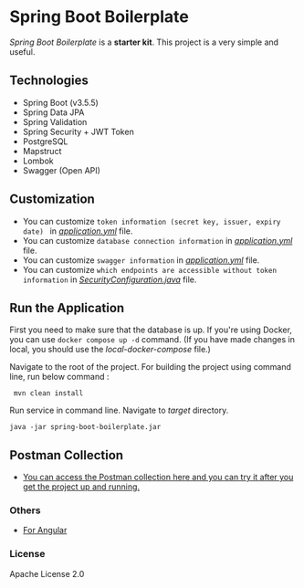 # Spring Boot Boilerplate
 *Spring Boot Boilerplate* is a **starter kit**. This project is a very simple and useful.
 
## Technologies 
- Spring Boot (v3.5.5)
- Spring Data JPA
- Spring Validation
- Spring Security + JWT Token
- PostgreSQL
- Mapstruct
- Lombok
- Swagger (Open API)

## Customization

- You can customize ```token information (secret key, issuer, expiry date) ``` in [*application.yml*](https://github.com/Genc/spring-boot-boilerplate/blob/master/src/main/resources/application.yml#L40) file.
- You can customize ```database connection information``` in [*application.yml*](https://github.com/Genc/spring-boot-boilerplate/blob/master/src/main/resources/application.yml#L3) file.
- You can customize ```swagger information``` in [*application.yml*](https://github.com/Genc/spring-boot-boilerplate/blob/master/src/main/resources/application.yml#L45) file.
- You can customize ```which endpoints are accessible without token information``` in [*SecurityConfiguration.java*](https://github.com/Genc/spring-boot-boilerplate/blob/master/src/main/java/com/farukgenc/boilerplate/springboot/configuration/SecurityConfiguration.java#L45) file.

## Run the Application

First you need to make sure that the database is up. 
If you're using Docker, you can use ```docker compose up -d``` command. (If you have made changes in local, you should use the *local-docker-compose* file.)

Navigate to the root of the project. For building the project using command line, run below command :

``` mvn clean install```

Run service in command line. Navigate to *target* directory. 

``` java -jar spring-boot-boilerplate.jar ```

## Postman Collection

- [You can access the Postman collection here and you can try it after you get the project up and running.](https://www.postman.com/postmanfaruk/workspace/faruk-genc-projects/collection/11439300-3d0317df-f217-40ff-a2a6-4eaaf66e1c55?action=share&creator=11439300)

### Others

 - [For Angular]
 
### License

Apache License 2.0

   [For Angular]: <https://github.com/Genc/angular-boilerplate>
